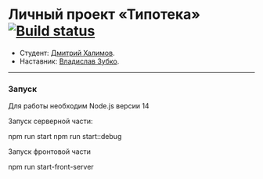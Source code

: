# Личный проект «Типотека» [![Build status][travis-image]][travis-url]

* Студент: [Дмитрий Халимов](https://up.htmlacademy.ru/nodejs/3/user/1343543).
* Наставник: [Владислав Зубко](https://htmlacademy.ru/profile/id573447).


---
### Запуск

Для работы необходим Node.js версии 14

Запуск серверной части:

npm run start
npm run start::debug

Запуск фронтовой части

npm run start-front-server

[travis-image]: https://travis-ci.com/htmlacademy-nodejs/1343543-typoteka-3.svg?branch=master
[travis-url]: https://travis-ci.com/htmlacademy-nodejs/1343543-typoteka-3
